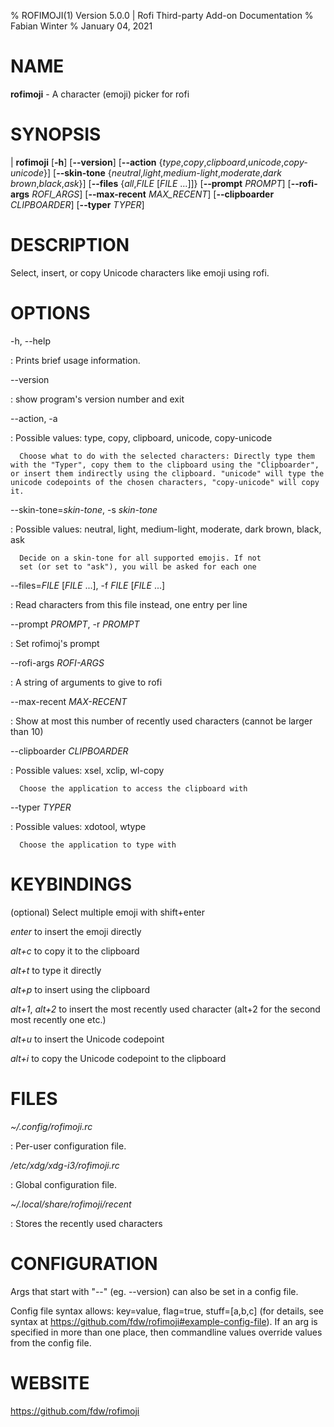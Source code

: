 % ROFIMOJI(1) Version 5.0.0 | Rofi Third-party Add-on Documentation
% Fabian Winter
% January 04, 2021

# NAME


**rofimoji** \- A character (emoji) picker for rofi

# SYNOPSIS

| **rofimoji** \[**-h**] \[**--version**] \[**--action** {*type*,*copy*,*clipboard*,*unicode*,*copy-unicode*}]
         \[**--skin-tone** {*neutral*,*light*,*medium-light*,*moderate*,*dark brown*,*black*,*ask*}]
         \[**--files** {*all*,*FILE* \[*FILE* ...]]} \[**--prompt** *PROMPT*]
         \[**--rofi-args** *ROFI_ARGS*] \[**--max-recent** *MAX_RECENT*]
         \[**--clipboarder** *CLIPBOARDER*] \[**--typer** *TYPER*]

# DESCRIPTION

Select, insert, or copy Unicode characters like emoji using rofi.

# OPTIONS

-h, --help

:   Prints brief usage information.

--version

:   show program's version number and exit

--action, -a

: Possible values: type, copy, clipboard, unicode, copy-unicode

      Choose what to do with the selected characters: Directly type them with the "Typer", copy them to the clipboard using the "Clipboarder", or insert them indirectly using the clipboard. "unicode" will type the unicode codepoints of the chosen characters, "copy-unicode" will copy it.

--skin-tone=_skin-tone_, -s _skin-tone_

: Possible values: neutral, light, medium-light, moderate, dark brown, black, ask

      Decide on a skin-tone for all supported emojis. If not
      set (or set to "ask"), you will be asked for each one

--files=_FILE_ [_FILE_ ...], -f _FILE_ [_FILE_ ...]

:  Read characters from this file instead, one entry per line

--prompt _PROMPT_, -r _PROMPT_

:  Set rofimoj's prompt

--rofi-args _ROFI-ARGS_

:  A string of arguments to give to rofi

--max-recent _MAX-RECENT_

:  Show at most this number of recently used characters
   (cannot be larger than 10)

--clipboarder _CLIPBOARDER_

: Possible values: xsel, xclip, wl-copy

      Choose the application to access the clipboard with

--typer _TYPER_

: Possible values: xdotool, wtype

      Choose the application to type with

# KEYBINDINGS

(optional) Select multiple emoji with shift+enter

*enter* to insert the emoji directly

*alt+c* to copy it to the clipboard

*alt+t* to type it directly

*alt+p* to insert using the clipboard

*alt+1*, *alt+2* to insert the most recently used character (alt+2 for the second most recently one etc.)

*alt+u* to insert the Unicode codepoint

*alt+i* to copy the Unicode codepoint to the clipboard

# FILES

*~/.config/rofimoji.rc*

:   Per-user configuration file.

*/etc/xdg/xdg-i3/rofimoji.rc*

:   Global configuration file.

*~/.local/share/rofimoji/recent*

:   Stores the recently used characters

# CONFIGURATION

Args that start with "--" (eg. --version) can also be set in a config file.

Config file syntax allows: key=value, flag=true, stuff=[a,b,c] (for details, see syntax at https://github.com/fdw/rofimoji#example-config-file). If an arg is
specified in more than one place, then commandline values override values from the config file.

# WEBSITE

https://github.com/fdw/rofimoji
